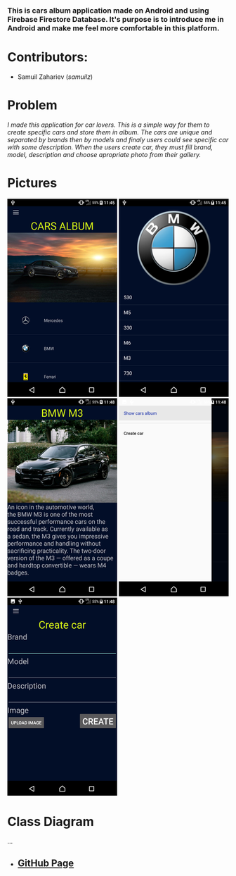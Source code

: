 ### This is cars album application made on Android and using Firebase Firestore Database. It's purpose is to introduce me in Android and make me feel more comfortable in this platform.  

# Contributors: 
- Samuil Zahariev (*samuilz*)

# Problem
*I made this application for car lovers. This is a simple way for them to create specific cars and store them in album. The cars are unique and separated by brands then by models and finaly users could see specific car with some description. When the users create car, they must fill brand, model, description and choose apropriate photo from their gallery.*

# Pictures

![Alt text](https://github.com/samuilz/android-cars-applicaiton/blob/master/images/image1.png)
![Alt text](https://github.com/samuilz/android-cars-applicaiton/blob/master/images/image2.png)
![Alt text](https://github.com/samuilz/android-cars-applicaiton/blob/master/images/image3.png)
![Alt text](https://github.com/samuilz/android-cars-applicaiton/blob/master/images/image4.png)
![Alt text](https://github.com/samuilz/android-cars-applicaiton/blob/master/images/image5.png)


# Class Diagram
...

 - ## [GitHub Page](https://github.com/samuilz/android-cars-applicaiton)


